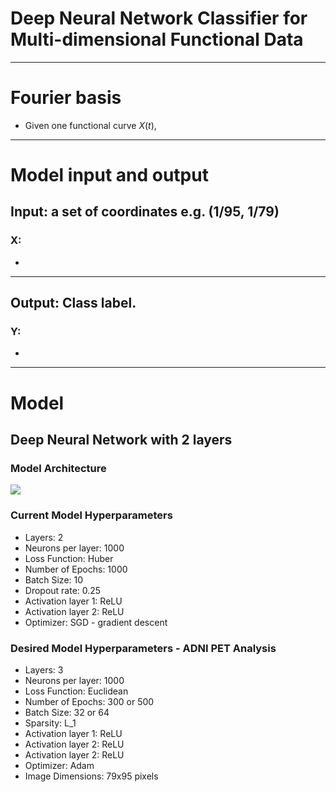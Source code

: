 # Deep Neural Network Classifier for Multi-dimensional Functional Data
------------------------------------------------

# Fourier basis
- Given one functional curve $X(t)$,
-------------------------------------------------------

# Model input and output
## Input: a set of coordinates e.g. (1/95, 1/79)

### X:
- 
----------------------------------------------------------
## Output: Class label.

### Y:
- 
-------------------------------------------------------------
# Model
## Deep Neural Network with 2 layers
### Model Architecture 
<img src="models/model.png"></img>

### Current Model Hyperparameters 
- Layers: 2
- Neurons per layer: 1000
- Loss Function: Huber
- Number of Epochs: 1000
- Batch Size: 10
- Dropout rate: 0.25
- Activation layer 1: ReLU
- Activation layer 2: ReLU
- Optimizer: SGD - gradient descent

### Desired Model Hyperparameters - ADNI PET Analysis
- Layers: 3
- Neurons per layer: 1000
- Loss Function: Euclidean
- Number of Epochs: 300 or 500
- Batch Size: 32 or 64
- Sparsity: L_1
- Activation layer 1: ReLU
- Activation layer 2: ReLU
- Activation layer 2: ReLU
- Optimizer: Adam
- Image Dimensions: 79x95 pixels
